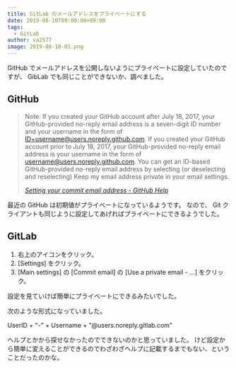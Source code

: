 ```yaml
---
title: GitLab のメールアドレスをプライベートにする
date: 2019-08-10T09:00:00+09:00
tags:
  - GitLab
author: va2577
image: 2019-08-10-01.png
---
```


GitHub でメールアドレスを公開しないようにプライベートに設定していたのですが、 GibLab でも同じことができないか、調べました。

<!--more-->

## GitHub

> Note: If you created your GitHub account after July 18, 2017, your GitHub-provided no-reply email address is a seven-digit ID number and your username in the form of ID+username@users.noreply.github.com. If you created your GitHub account prior to July 18, 2017, your GitHub-provided no-reply email address is your username in the form of username@users.noreply.github.com. You can get an ID-based GitHub-provided no-reply email address by selecting (or deselecting and reselecting) Keep my email address private in your email settings.
>
> <cite>[Setting your commit email address - GitHub Help](https://help.github.com/en/articles/setting-your-commit-email-address)</cite>

最近の GitHub は初期値がプライベートになっているようです。
なので、 Git クライアントも同じように設定してあげればプライベートにできるようでした。

## GitLab

1. 右上のアイコンをクリック。
2. [Settings] をクリック。
3. [Main settings] の [Commit email] の [Use a private email - ...] をクリック。

設定を見ていけば簡単にプライベートにできるみたいでした。

次のような形式になっていました。

UserID + "-" + Username + "@users.noreply.gitlab.com"

ヘルプとかから探せなかったのでできないのかと思っていました。
けど設定から簡単に変えることができるのでわざわざヘルプに記載するまでもない、ということだったのかな。

